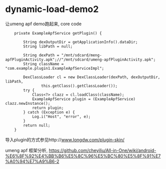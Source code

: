 dynamic-load-demo2
==================

让umeng apf demo跑起来, core code
```
	private ExampleApfService getPlugin() {

		String dexOutputDir = getApplicationInfo().dataDir;
		String libPath = null;

		String dexPath = "/mnt/sdcard/meng-apfPluginActivity.apk";//"/mnt/sdcard/umeng-apfPluginActivity.apk";
		String className = "com.example.plugin1.ExampleApfServiceImpl";
	
		DexClassLoader cl = new DexClassLoader(dexPath, dexOutputDir, libPath,
				this.getClass().getClassLoader());
		try {
			Class<?> clazz = cl.loadClass(className);
			ExampleApfService plugin = (ExampleApfService) clazz.newInstance();
			return plugin;
		} catch (Exception e) {
			Log.i("Host", "error", e);
		}
		return null;
	}
```

导入plugin的方式参见http://www.longdw.com/plugin-skin/



umeng apf 框架分析, https://github.com/cheyiliu/All-in-One/wiki/android-%E6%8F%92%E4%BB%B6%E5%8C%96%E5%BC%80%E5%8F%91%E7%A0%94%E7%A9%B6-2

